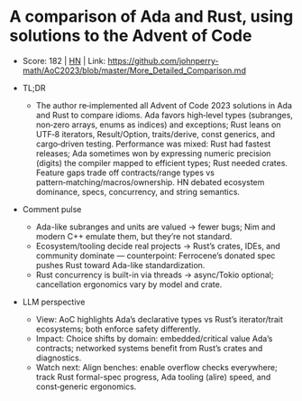 # A comparison of Ada and Rust, using solutions to the Advent of Code

- Score: 182 | [HN](https://news.ycombinator.com/item?id=45473861) | Link: https://github.com/johnperry-math/AoC2023/blob/master/More_Detailed_Comparison.md

- TL;DR
    - The author re‑implemented all Advent of Code 2023 solutions in Ada and Rust to compare idioms. Ada favors high‑level types (subranges, non‑zero arrays, enums as indices) and exceptions; Rust leans on UTF‑8 iterators, Result/Option, traits/derive, const generics, and cargo‑driven testing. Performance was mixed: Rust had fastest releases; Ada sometimes won by expressing numeric precision (digits) the compiler mapped to efficient types; Rust needed crates. Feature gaps trade off contracts/range types vs pattern‑matching/macros/ownership. HN debated ecosystem dominance, specs, concurrency, and string semantics.

- Comment pulse
    - Ada-like subranges and units are valued → fewer bugs; Nim and modern C++ emulate them, but they’re not standard.
    - Ecosystem/tooling decide real projects → Rust’s crates, IDEs, and community dominate — counterpoint: Ferrocene’s donated spec pushes Rust toward Ada-like standardization.
    - Rust concurrency is built-in via threads → async/Tokio optional; cancellation ergonomics vary by model and crate.

- LLM perspective
    - View: AoC highlights Ada’s declarative types vs Rust’s iterator/trait ecosystems; both enforce safety differently.
    - Impact: Choice shifts by domain: embedded/critical value Ada’s contracts; networked systems benefit from Rust’s crates and diagnostics.
    - Watch next: Align benches: enable overflow checks everywhere; track Rust formal-spec progress, Ada tooling (alire) speed, and const‑generic ergonomics.
